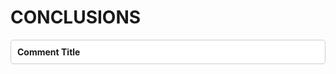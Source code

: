 # CONCLUSIONS


<div style="background-color: #fff; border: 1px solid #ccc; border-radius: 5px;
padding: 10px; margin-bottom: 10px;"> <div style="font-weight: bold; cursor:
pointer;" onclick="this.nextElementSibling.style.display =
this.nextElementSibling.style.display === 'none' ? 'block' : 'none';">Comment
Title</div> <div class="comment-content" style="display: none;"> This is the
comment content. </div> </div>


